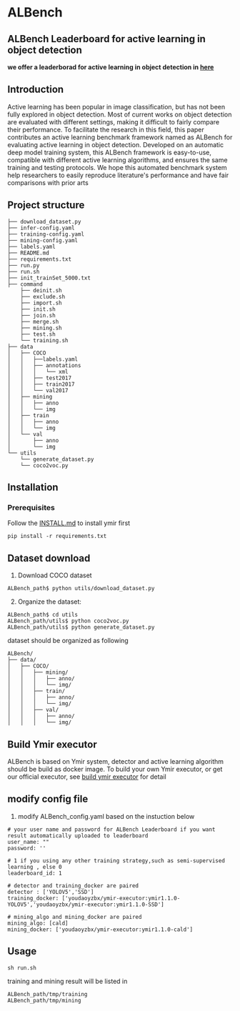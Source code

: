 # ALBench
## ALBench Leaderboard for active learning in object detection
**we offer a leaderborad for active learning in object detection in [here](http://120.77.255.232/)** 
## Introduction
 Active learning has been popular
in image classification, but has not been fully explored in object detection. Most of current
works on object detection are evaluated with different settings, making it difficult to fairly
compare their performance. To facilitate the research in this field, this paper contributes an
active learning benchmark framework named as ALBench for evaluating active learning
in object detection. Developed on an automatic deep model training system, this ALBench
framework is easy-to-use, compatible with different active learning algorithms, and ensures
the same training and testing protocols. We hope this automated benchmark system help
researchers to easily reproduce literature's performance and have fair comparisons with
prior arts

## Project structure
```
├── download_dataset.py
├── infer-config.yaml
├── training-config.yaml
├── mining-config.yaml
├── labels.yaml
├── README.md
├── requirements.txt
├── run.py
├── run.sh
├── init_trainSet_5000.txt
├── command
    ├── deinit.sh
    ├── exclude.sh
    ├── import.sh
    ├── init.sh
    ├── join.sh
    ├── merge.sh
    ├── mining.sh
    ├── test.sh
    └── training.sh
├── data
│   ├── COCO
│   │   ├──labels.yaml
│   │   ├── annotations
│   │   │   └── xml
│   │   ├── test2017
│   │   ├── train2017
│   │   └── val2017
│   ├── mining
│   │   ├── anno
│   │   └── img
│   ├── train
│   │   ├── anno
│   │   └── img
│   └── val
│       ├── anno
│       └── img
└── utils
    └── generate_dataset.py
    └── coco2voc.py
```
## Installation
### Prerequisites
Follow the [INSTALL.md](https://github.com/modelai/ALBench/tree/main/ymir1.1.0#41-installation) to install ymir first
```
pip install -r requirements.txt
```


## Dataset download
1. Download COCO dataset
```
ALBench_path$ python utils/download_dataset.py
```
2. Organize the dataset: 
```
ALBench_path$ cd utils
ALBench_path/utils$ python coco2voc.py
ALBench_path/utils$ python generate_dataset.py
```
dataset should be organized as following
```
ALBench/
├── data/
│   ├── COCO/
│   │   ├── mining/
│   │   │   ├── anno/
│   │   │   └── img/
│   │   ├── train/
│   │   │   ├── anno/
│   │   │   └── img/
│   │   ├── val/
│   │   │   ├── anno/
│   │   │   └── img/
```
## Build Ymir executor
ALBench is based on Ymir system, detector and active learning algorithm should be build as  docker image. To build your own Ymir executor, or get our official executor, see [build ymir executor](https://github.com/modelai/ymir-executor-fork/tree/ymir-dev#build-ymir-executor) for detail
## modify config file
1. modify ALBench_config.yaml based on the instuction below
```
# your user name and password for ALBench Leaderboard if you want result automatically uploaded to leaderboard
user_name: ""
password: ''

# 1 if you using any other training strategy,such as semi-supervised learning , else 0
leaderboard_id: 1  

# detector and training_docker are paired
detector : ['YOLOV5','SSD']
training_docker: ['youdaoyzbx/ymir-executor:ymir1.1.0-YOLOV5','youdaoyzbx/ymir-executor:ymir1.1.0-SSD']

# mining_algo and mining_docker are paired
mining_algo: [cald]
mining_docker: ['youdaoyzbx/ymir-executor:ymir1.1.0-cald']
```
## Usage
```
sh run.sh
```
training and mining result will be listed in 
```
ALBench_path/tmp/training
ALBench_path/tmp/mining
```